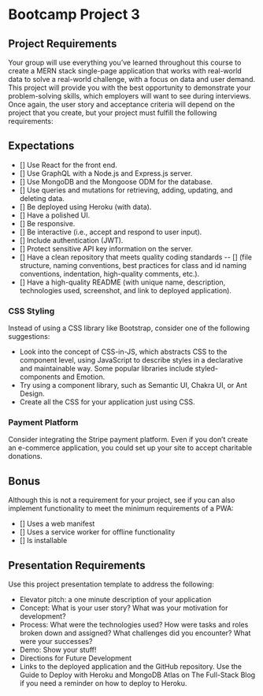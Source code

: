# Bootcamp Project 3
## Project Requirements
Your group will use everything you’ve learned throughout this course to create a MERN stack single-page application that works with real-world data to solve a real-world challenge, with a focus on data and user demand. This project will provide you with the best opportunity to demonstrate your problem-solving skills, which employers will want to see during interviews. Once again, the user story and acceptance criteria will depend on the project that you create, but your project must fulfill the following requirements:

## Expectations 
- [] Use React for the front end.
- [] Use GraphQL with a Node.js and Express.js server.
- [] Use MongoDB and the Mongoose ODM for the database.
- [] Use queries and mutations for retrieving, adding, updating, and deleting data.
- [] Be deployed using Heroku (with data).
- [] Have a polished UI.
- [] Be responsive.
- [] Be interactive (i.e., accept and respond to user input).
- [] Include authentication (JWT).
- [] Protect sensitive API key information on the server.
- [] Have a clean repository that meets quality coding standards 
-- [] (file structure, naming conventions, best practices for class and id naming conventions, indentation, high-quality comments, etc.).
- [] Have a high-quality README (with unique name, description, technologies used, screenshot, and link to deployed application).

### CSS Styling
Instead of using a CSS library like Bootstrap, consider one of the following suggestions:
* Look into the concept of CSS-in-JS, which abstracts CSS to the component level, using JavaScript to describe styles in a declarative and maintainable way. Some popular libraries include styled-components and Emotion.
* Try using a component library, such as Semantic UI, Chakra UI, or Ant Design.
* Create all the CSS for your application just using CSS.

### Payment Platform
Consider integrating the Stripe payment platform. Even if you don’t create an e-commerce application, you could set up your site to accept charitable donations.

## Bonus
Although this is not a requirement for your project, see if you can also implement functionality to meet the minimum requirements of a PWA:
- [] Uses a web manifest
- [] Uses a service worker for offline functionality
- [] Is installable

## Presentation Requirements
Use this project presentation template to address the following:
* Elevator pitch: a one minute description of your application
* Concept: What is your user story? What was your motivation for development?
* Process: What were the technologies used? How were tasks and roles broken down and assigned? What challenges did you encounter? What were your successes?
* Demo: Show your stuff!
* Directions for Future Development
* Links to the deployed application and the GitHub repository. Use the Guide to Deploy with Heroku and MongoDB Atlas on The Full-Stack Blog if you need a reminder on how to deploy to Heroku.